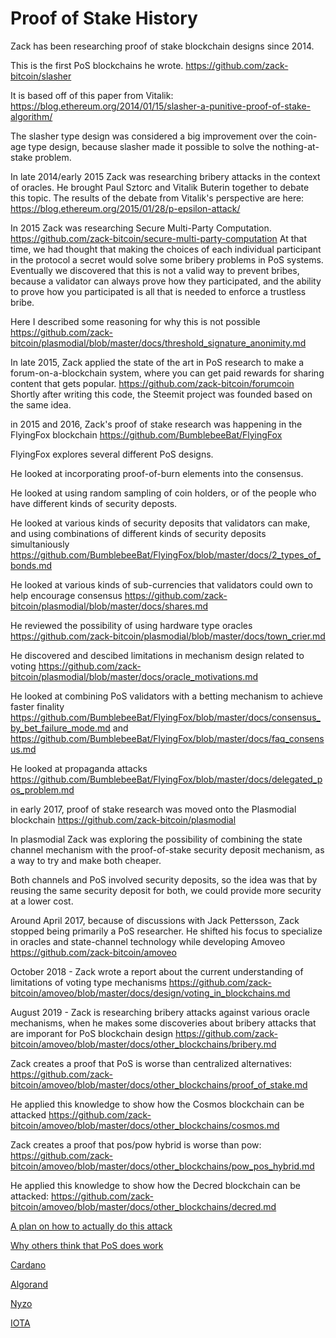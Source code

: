 Proof of Stake History
=========

Zack has been researching proof of stake blockchain designs since 2014.

This is the first PoS blockchains he wrote.
https://github.com/zack-bitcoin/slasher

It is based off of this paper from Vitalik: https://blog.ethereum.org/2014/01/15/slasher-a-punitive-proof-of-stake-algorithm/

The slasher type design was considered a big improvement over the coin-age type design, because slasher made it possible to solve the nothing-at-stake problem.

In late 2014/early 2015 Zack was researching bribery attacks in the context of oracles. He brought Paul Sztorc and Vitalik Buterin together to debate this topic. The results of the debate from Vitalik's perspective are here: https://blog.ethereum.org/2015/01/28/p-epsilon-attack/

In 2015 Zack was researching Secure Multi-Party Computation.
https://github.com/zack-bitcoin/secure-multi-party-computation
At that time, we had thought that making the choices of each individual participant in the protocol a secret would solve some bribery problems in PoS systems.
Eventually we discovered that this is not a valid way to prevent bribes, because a validator can always prove how they participated, and the ability to prove how you participated is all that is needed to enforce a trustless bribe.

Here I described some reasoning for why this is not possible https://github.com/zack-bitcoin/plasmodial/blob/master/docs/threshold_signature_anonimity.md

In late 2015, Zack applied the state of the art in PoS research to make a forum-on-a-blockchain system, where you can get paid rewards for sharing content that gets popular.
https://github.com/zack-bitcoin/forumcoin
Shortly after writing this code, the Steemit project was founded based on the same idea.

in 2015 and 2016, Zack's proof of stake research was happening in the FlyingFox blockchain
https://github.com/BumblebeeBat/FlyingFox

FlyingFox explores several different PoS designs.

He looked at incorporating proof-of-burn elements into the consensus.

He looked at using random sampling of coin holders, or of the people who have different kinds of security deposts.

He looked at various kinds of security deposits that validators can make, and using combinations of different kinds of security deposits simultaniously https://github.com/BumblebeeBat/FlyingFox/blob/master/docs/2_types_of_bonds.md

He looked at various kinds of sub-currencies that validators could own to help encourage consensus https://github.com/zack-bitcoin/plasmodial/blob/master/docs/shares.md

He reviewed the possibility of using hardware type oracles https://github.com/zack-bitcoin/plasmodial/blob/master/docs/town_crier.md

He discovered and descibed limitations in mechanism design related to voting https://github.com/zack-bitcoin/plasmodial/blob/master/docs/oracle_motivations.md

He looked at combining PoS validators with a betting mechanism to achieve faster finality https://github.com/BumblebeeBat/FlyingFox/blob/master/docs/consensus_by_bet_failure_mode.md  and https://github.com/BumblebeeBat/FlyingFox/blob/master/docs/faq_consensus.md

He looked at propaganda attacks https://github.com/BumblebeeBat/FlyingFox/blob/master/docs/delegated_pos_problem.md


in early 2017, proof of stake research was moved onto the Plasmodial blockchain
https://github.com/zack-bitcoin/plasmodial

In plasmodial Zack was exploring the possibility of combining the state channel mechanism with the proof-of-stake security deposit mechanism, as a way to try and make both cheaper.

Both channels and PoS involved security deposits, so the idea was that by reusing the same security deposit for both, we could provide more security at a lower cost.

Around April 2017, because of discussions with Jack Pettersson, Zack stopped being primarily a PoS researcher. He shifted his focus to specialize in oracles and state-channel technology while developing Amoveo https://github.com/zack-bitcoin/amoveo

October 2018 - Zack wrote a report about the current understanding of limitations of voting type mechanisms https://github.com/zack-bitcoin/amoveo/blob/master/docs/design/voting_in_blockchains.md

August 2019 -
Zack is researching bribery attacks against various oracle mechanisms, when he makes some discoveries about bribery attacks that are imporant for PoS blockchain design https://github.com/zack-bitcoin/amoveo/blob/master/docs/other_blockchains/bribery.md

Zack creates a proof that PoS is worse than centralized alternatives: https://github.com/zack-bitcoin/amoveo/blob/master/docs/other_blockchains/proof_of_stake.md

He applied this knowledge to show how the Cosmos blockchain can be attacked https://github.com/zack-bitcoin/amoveo/blob/master/docs/other_blockchains/cosmos.md

Zack creates a proof that pos/pow hybrid is worse than pow: https://github.com/zack-bitcoin/amoveo/blob/master/docs/other_blockchains/pow_pos_hybrid.md

He applied this knowledge to show how the Decred blockchain can be attacked: https://github.com/zack-bitcoin/amoveo/blob/master/docs/other_blockchains/decred.md


[A plan on how to actually do this attack](https://github.com/zack-bitcoin/amoveo/blob/master/docs/other_blockchains/RCO.md)

[Why others think that PoS does work](https://github.com/zack-bitcoin/amoveo/blob/master/docs/other_blockchains/the_defence_of_pos.md)

[Cardano](https://github.com/zack-bitcoin/amoveo/blob/master/docs/other_blockchains/ouroboros.md)

[Algorand](https://github.com/zack-bitcoin/amoveo/blob/master/docs/other_blockchains/algorand.md)

[Nyzo](https://github.com/zack-bitcoin/amoveo/blob/master/docs/other_blockchains/nyzo.md)

[IOTA](https://github.com/zack-bitcoin/amoveo/blob/master/docs/other_blockchains/iota.md)
